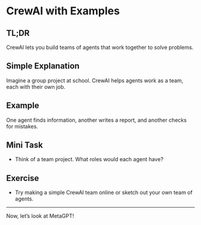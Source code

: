 # CrewAI with Examples
<!-- TOC -->

## TL;DR
CrewAI lets you build teams of agents that work together to solve problems.

## Simple Explanation
Imagine a group project at school. CrewAI helps agents work as a team, each with their own job.

## Example
One agent finds information, another writes a report, and another checks for mistakes.

## Mini Task
- Think of a team project. What roles would each agent have?

## Exercise
- Try making a simple CrewAI team online or sketch out your own team of agents.

---
Now, let’s look at MetaGPT!
